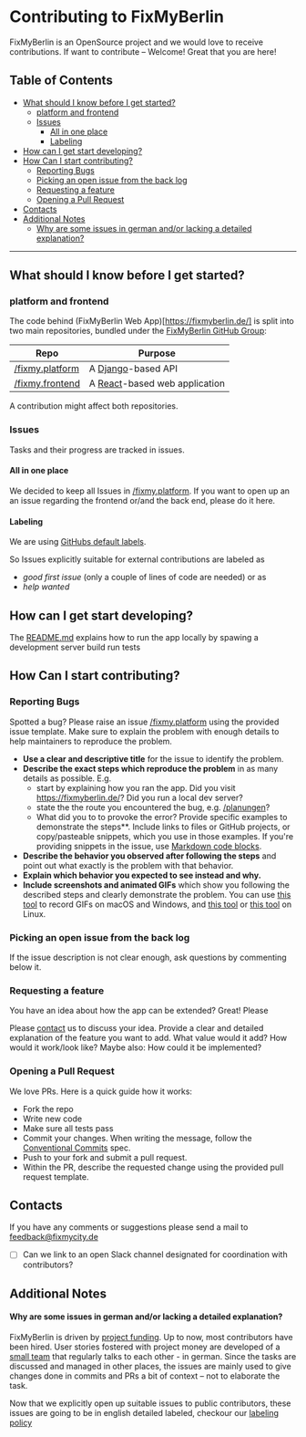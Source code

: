 # Contributing to FixMyBerlin

FixMyBerlin is an OpenSource project and we would love to receive contributions. 
If want to contribute – Welcome! Great that you are here!

## Table of Contents

- [What should I know before I get started?](#what-should-i-know-before-i-get-started-)
  * [platform and frontend](#platform-and-frontend)
  * [Issues](#issues)
    + [All in one place](#all-in-one-place)
    + [Labeling](#labeling)
- [How can I get start developing?](#how-can-i-get-start-developing-)
- [How Can I start contributing?](#how-can-i-start-contributing-)
  * [Reporting Bugs](#reporting-bugs)
  * [Picking an open issue from the back log](#picking-an-open-issue-from-the-back-log)
  * [Requesting a feature](#requesting-a-feature)
  * [Opening a Pull Request](#opening-a-pull-request)
- [Contacts](#contacts)
- [Additional Notes](#additional-notes)
    + [Why are some issues in german and/or lacking a detailed explanation?](#why-are-some-issues-in-german-and-or-lacking-a-detailed-explanation-)

___________________________

## What should I know before I get started?

### platform and frontend

The code behind (FixMyBerlin Web App)[https://fixmyberlin.de/] is split into two main repositories, 
bundled under the [FixMyBerlin GitHub Group](https://github.com/FixMyBerlin):

| Repo      | Purpose                                                                                         |
|---------------|-------------------------------------------------------------------------------------------------|
| [/fixmy.platform](https://github.com/FixMyBerlin/fixmy.platform) | A [Django](https://www.djangoproject.com)-based API  |
| [/fixmy.frontend](https://github.com/FixMyBerlin/fixmy.frontend) | A [React](https://reactjs.org)-based web application  |

A contribution might affect both repositories.

### Issues

Tasks and their progress are tracked in issues. 

#### All in one place

We decided to keep all Issues in [/fixmy.platform](https://github.com/FixMyBerlin/fixmy.platform). 
If you want to open up an an issue regarding the frontend or/and the back end, please do it here.

#### Labeling 

We are using [GitHubs default labels](https://help.github.com/en/github/managing-your-work-on-github/about-labels#using-default-labels).

So Issues explicitly suitable for external contributions are labeled as
* *good first issue* (only a couple of lines of code are needed) or as 
* *help wanted*

## How can I get start developing?

The [README.md](README.md) explains how to
run the app locally by spawing a development server
build
run tests

## How Can I start contributing?

### Reporting Bugs

Spotted a bug? Please raise an issue [/fixmy.platform](https://github.com/FixMyBerlin/fixmy.platform/) using the provided issue template.
Make sure to explain the problem with enough details to help maintainers to reproduce the problem. 

* **Use a clear and descriptive title** for the issue to identify the problem.
* **Describe the exact steps which reproduce the problem** in as many details as possible. E.g.
  * start by explaining how you ran the app. Did you visit https://fixmyberlin.de/? Did you run a local dev server? 
  * state the the route you encountered the bug, e.g. [/planungen](https://fixmyberlin.de/planungen)? 
  * What did you to to provoke the error? Provide specific examples to demonstrate the steps**. 
  Include links to files or GitHub projects, or copy/pasteable snippets, which you use in those examples. 
  If you're providing snippets in the issue, use [Markdown code blocks](https://help.github.com/articles/markdown-basics/#multiple-lines).
* **Describe the behavior you observed after following the steps** and point out what exactly is the problem with that behavior.
* **Explain which behavior you expected to see instead and why.**
* **Include screenshots and animated GIFs** which show you following the described steps and clearly demonstrate the problem. 
    You can use [this tool](https://www.cockos.com/licecap/) to record GIFs on macOS and Windows, and [this tool](https://github.com/colinkeenan/silentcast) or [this tool](https://github.com/GNOME/byzanz) on Linux.

### Picking an open issue from the back log

If the issue description is not clear enough, ask questions by commenting below it.

### Requesting a feature

You have an idea about how the app can be extended? Great! Please

Please [contact](#contacts) us to discuss your idea.
Provide a clear and detailed explanation of the feature you want to add. What value would it add? How would it work/look like? Maybe also: How could it be implemented?

### Opening a Pull Request

We love PRs. Here is a quick guide how it works:
* Fork the repo
* Write new code
* Make sure all tests pass
* Commit your changes. When writing the message, follow the [Conventional Commits](https://www.conventionalcommits.org/en/v1.0.0/) spec.
* Push to your fork and submit a pull request. 
* Within the PR, describe the requested change using the provided pull request template.

## Contacts

If you have any comments or suggestions please send a mail to [feedback@fixmycity.de](mailto:feedback@fixmycity.de)

- [ ] Can we link to an open Slack channel designated for coordination with contributors?

## Additional Notes

#### Why are some issues in german and/or lacking a detailed explanation?

FixMyBerlin is driven by [project funding](https://prototypefund.de/project/fixmyberlin/). Up to now, most contributors have been hired. User stories fostered with project money are developed of a [small team](https://fixmyberlin.de/info) that regularly talks to each other - in german. Since the tasks are discussed and managed in other places, the issues are mainly used to give changes done in commits and PRs a bit of context – not to elaborate the task.

Now that we explicitly open up suitable issues to public contributors, these issues are going to be
in english
detailed
labeled, checkour our [labeling policy]((#labeling))




